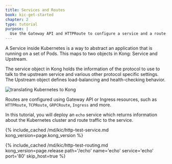 ```yaml
---
title: Services and Routes
book: kic-get-started
chapter: 2
type: tutorial
purpose: |
  Use the Gateway API and HTTPRoute to configure a service and a route. Explain how the HTTPRoute translates to Kong Gateway entities.
---
```


A Service inside Kubernetes is a way to abstract an application that is running on a set of Pods. This maps to two objects in Kong: Service and Upstream.

The service object in Kong holds the information of the protocol to use to talk to the upstream service and various other protocol specific settings. The Upstream object defines load-balancing and health-checking behavior.

![translating Kubernetes to Kong](/assets/images/products/kubernetes-ingress-controller/k8s-to-kong.png "Translating k8s resources to Kong")

Routes are configured using Gateway API or Ingress resources, such as `HTTPRoute`, `TCPRoute`, `GRPCRoute`, `Ingress` and more.

In this tutorial, you will deploy an `echo` service which returns information about the Kubernetes cluster and route traffic to the service.

{% include_cached /md/kic/http-test-service.md kong_version=page.kong_version %}

{% include_cached /md/kic/http-test-routing.md kong_version=page.release path='/echo' name='echo' service='echo' port='80' skip_host=true %}